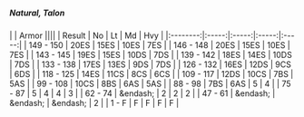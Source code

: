 ##### Natural, Talon

|      | Armor ||||
| Result | No | Lt | Md | Hvy |
|:--------:|:-----:|:-----:|:-----:|:-----:|
| 149 - 150 | 20ES | 15ES | 10ES | 7ES |
| 146 - 148 | 20ES | 15ES | 10ES | 7ES |
| 143 - 145 | 19ES | 15ES | 10DS | 7DS |
| 139 - 142 | 18ES | 14ES | 10DS | 7DS |
| 133 - 138 | 17ES | 13ES | 9DS | 7DS |
| 126 - 132 | 16ES | 12DS | 9CS | 6DS |
| 118 - 125 | 14ES | 11CS | 8CS | 6CS |
| 109 - 117 | 12DS | 10CS | 7BS | 5AS |
| 99 - 108 | 10CS | 8BS | 6AS | 5AS |
| 88 - 98 | 7BS | 6AS | 5 | 4 |
| 75 - 87 | 5 | 4 | 4 | 3 |
| 62 - 74 | &endash;  | 2 | 2 | 2 |
| 47 - 61 | &endash;  | &endash;  | &endash;  | 2 |
| 1 - F | F | F | F | F |
